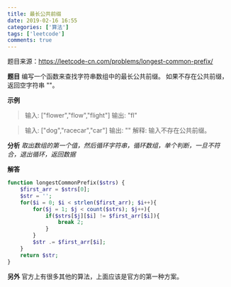 ```yaml
---
title: 最长公共前缀
date: 2019-02-16 16:55
categories: ['算法']
tags: ['leetcode']
comments: true
---
```


题目来源：https://leetcode-cn.com/problems/longest-common-prefix/

**题目**
编写一个函数来查找字符串数组中的最长公共前缀。
如果不存在公共前缀，返回空字符串 ""。

**示例**
>输入: ["flower","flow","flight"]
输出: "fl"

>输入: ["dog","racecar","car"]
输出: ""
解释: 输入不存在公共前缀。

**分析**
*取出数组的第一个值，然后循环字符串，循环数组，单个判断，一旦不符合，退出循环，返回数据*

**解答**

```PHP
function longestCommonPrefix($strs) {
    $first_arr = $strs[0];
    $str = '';
    for($i = 0; $i < strlen($first_arr); $i++){
        for($j = 1; $j < count($strs); $j++){
            if($strs[$j][$i] != $first_arr[$i]){
                break 2;
            }
        }
        $str .= $first_arr[$i];
    }
    return $str;
}
```
**另外**
官方上有很多其他的算法，上面应该是官方的第一种方案。

